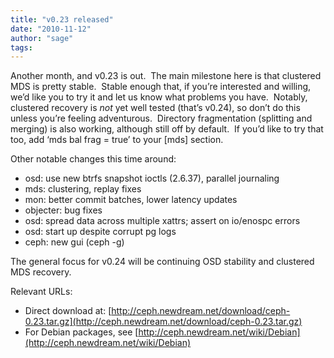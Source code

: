 ```yaml
---
title: "v0.23 released"
date: "2010-11-12"
author: "sage"
tags: 
---
```


Another month, and v0.23 is out.  The main milestone here is that clustered MDS is pretty stable.  Stable enough that, if you’re interested and willing, we’d like you to try it and let us know what problems you have.  Notably, clustered recovery is _not_ yet well tested (that’s v0.24), so don’t do this unless you’re feeling adventurous.  Directory fragmentation (splitting and merging) is also working, although still off by default.  If you’d like to try that too, add ‘mds bal frag = true’ to your \[mds\] section.

Other notable changes this time around:

- osd: use new btrfs snapshot ioctls (2.6.37), parallel journaling
- mds: clustering, replay fixes
- mon: better commit batches, lower latency updates
- objecter: bug fixes
- osd: spread data across multiple xattrs; assert on io/enospc errors
- osd: start up despite corrupt pg logs
- ceph: new gui (ceph -g)

The general focus for v0.24 will be continuing OSD stability and clustered MDS recovery.

Relevant URLs:

- Direct download at: [http://ceph.newdream.net/download/ceph-0.23.tar.gz](http://ceph.newdream.net/download/ceph-0.23.tar.gz)
- For Debian packages, see [http://ceph.newdream.net/wiki/Debian](http://ceph.newdream.net/wiki/Debian)

